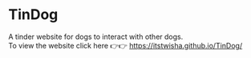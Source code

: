 # TinDog

A tinder website for dogs to interact with other dogs. <br>
To view the website click here 👉👉 https://itstwisha.github.io/TinDog/
